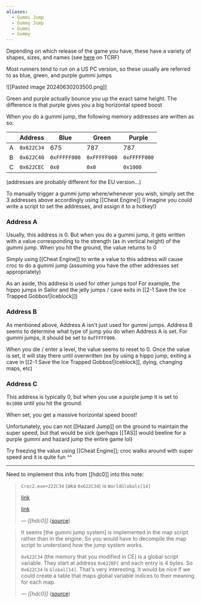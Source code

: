 ```yaml
---
aliases:
  - Gummi Jump
  - Gummy Jump
  - Gummi
  - Gummy
---
```

Depending on which release of the game you have, these have a variety of shapes, sizes, and names (see [here](https://tcrf.net/Croc_2_(Windows,_PlayStation)#Regional_Differences) on TCRF)

Most runners tend to run on a US PC version, so these usually are referred to as blue, green, and purple gummi jumps

![[Pasted image 20240630203500.png]]

Green and purple actually bounce you up the exact same height. The difference is that purple gives you a big horizontal speed boost

When you do a gummi jump, the following memory addresses are written as so:

|     | Address    | Blue         | Green        | Purple       |
| --- | ---------- | ------------ | ------------ | ------------ |
| A   | `0x622C34` | 675          | 787          | 787          |
| B   | `0x622C40` | `0xFFFFF000` | `0xFFFFF000` | `0xFFFFF000` |
| C   | `0x622CEC` | `0x0`        | `0x0`        | `0x1000`     |

(addresses are probably different for the EU version...)

To manually trigger a gummi jump where/whenever you wish, simply set the 3 addresses above accordingly using [[Cheat Engine]] (I imagine you could write a script to set the addresses, and assign it to a hotkey!)
### Address A
Usually, this address is 0. But when you do a gummi jump, it gets written with a value corresponding to the strength (as in vertical height) of the gummi jump. When you hit the ground, the value returns to 0

Simply using [[Cheat Engine]] to write a value to this address will cause croc to do a gummi jump (assuming you have the other addresses set appropriately)

As an aside, this address is used for other jumps too! For example, the hippo jumps in Sailor and the jelly jumps / cave exits in [[2-1 Save the Ice Trapped Gobbos!|Iceblock]])
### Address B
As mentioned above, Address A isn't just used for gummi jumps. Address B seems to determine what type of jump you do when Address A is set. For gummi jumps, it should be set to `0xFFFFF000`.

When you die / enter a level, the value seems to reset to 0. Once the value is set, it will stay there until overwritten (ex by using a hippo jump, exiting a cave in [[2-1 Save the Ice Trapped Gobbos!|Iceblock]], dying, changing maps, etc)
### Address C
This address is typically 0, but when you use a purple jump it is set to `0x1000` until you hit the ground.

When set, you get a massive horizontal speed boost!

Unfortunately, you can not [[Hazard Jump]] on the ground to maintain the super speed, but that would be sick (perhaps [[TAS]] would beeline for a purple gummi and hazard jump the entire game lol)

Try freezing the value using [[Cheat Engine]]; croc walks around with super speed and it is quite fun ^^

---
Need to implement this info from [[hdc0]] into this note:
> `Croc2.exe+222C34` (aka `0x622C34`) is `WorldGlobals[14]`
> 
> [link](https://discord.com/channels/313375426112389123/408694062862958592/676384276257701918)
> 
> [link](https://discord.com/channels/313375426112389123/408694062862958592/676486927796535326)
> 
> &mdash; <cite>[[hdc0]]</cite> ([source](https://discord.com/channels/313375426112389123/408694062862958592/1256565484615237754))

> It seems \[the gummi jump system] is implemented in the map script rather than in the engine. So you would have to decompile the map script to understand how the jump system works.
> 
> `0x622C34` (the memory that you modified in CE) is a global script variable. They start at address `0x622BFC` and each entry is 4 bytes. So `0x622C34` is `Global[14]`. That's very interesting. It would be nice if we could create a table that maps global variable indices to their meaning for each map.
> 
> &mdash; <cite>[[hdc0]]</cite> ([source](https://discord.com/channels/313375426112389123/408694062862958592/676486690671689728))